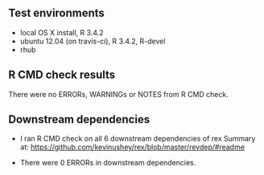 ## Test environments
* local OS X install, R 3.4.2
* ubuntu 12.04 (on travis-ci), R 3.4.2, R-devel
* rhub

## R CMD check results
There were no ERRORs, WARNINGs or NOTES from R CMD check.

## Downstream dependencies

* I ran R CMD check on all 6 downstream dependencies of rex
  Summary at: https://github.com/kevinushey/rex/blob/master/revdep/#readme

* There were 0 ERRORs in downstream dependencies.

